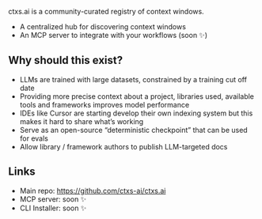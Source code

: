 ctxs.ai is a community-curated registry of context windows. 

- A centralized hub for discovering context windows 
- An MCP server to integrate with your workflows (soon ✨)

## Why should this exist?

- LLMs are trained with large datasets, constrained by a training cut off date
- Providing more precise context about a project, libraries used, available tools and frameworks improves model performance
- IDEs like Cursor are starting develop their own indexing system but this makes it hard to share what’s working
- Serve as an open-source “deterministic checkpoint” that can be used for evals
- Allow library / framework authors to publish LLM-targeted docs

## Links

- Main repo: https://github.com/ctxs-ai/ctxs.ai
- MCP server: soon ✨
- CLI Installer: soon ✨
